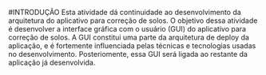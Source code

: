 #INTRODUÇÃO
Esta atividade dá continuidade ao desenvolvimento da arquitetura do aplicativo para correção de solos. O objetivo dessa atividade é desenvolver a interface gráfica com o usuário (GUI) do aplicativo para correção de solos. A GUI constitui uma parte da arquitetura de deploy da aplicação, e é fortemente influenciada pelas técnicas e tecnologias usadas no desenvolvimento. Posteriomente, essa GUI será ligada ao restante da aplicação já desenvolvida.

